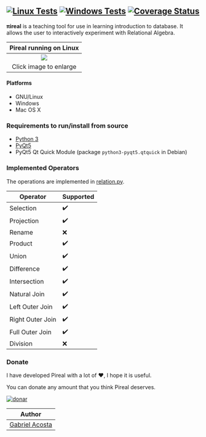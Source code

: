 [![Linux Tests](https://github.com/centaurialpha/pireal/actions/workflows/test-linux.yml/badge.svg)](https://github.com/centaurialpha/pireal/actions/workflows/test-linux.yml)
[![Windows Tests](https://github.com/centaurialpha/pireal/actions/workflows/test-windows.yml/badge.svg)](https://github.com/centaurialpha/pireal/actions/workflows/test-windows.yml)
[![Coverage Status](https://coveralls.io/repos/github/centaurialpha/pireal/badge.svg)](https://coveralls.io/github/centaurialpha/pireal)
---

**πireal** is a teaching tool for use in learning introduction to database. It allows the user to interactively experiment with Relational Algebra.

| Pireal running on Linux |
|:--------:|
| ![](https://github.com/centaurialpha/pireal/blob/gh-pages/pireal.png)
| Click image to enlarge |

#### Platforms
- GNU/Linux
- Windows
- Mac OS X

### Requirements to run/install from source
- [Python 3](http://python.org/)
- [PyQt5](http://www.riverbankcomputing.co.uk/software/pyqt/intro)
- PyQt5 Qt Quick Module (package `python3-pyqt5.qtquick` in Debian)

### Implemented Operators
The operations are implemented in [relation.py](https://github.com/centaurialpha/pireal/blob/master/src/core/relation.py).

|Operator|Supported|
|--------|---------|
| Selection | :heavy_check_mark: |
| Projection | :heavy_check_mark: |
| Rename | :x: |
| Product | :heavy_check_mark: |
| Union | :heavy_check_mark: |
| Difference | :heavy_check_mark: |
| Intersection | :heavy_check_mark: |
| Natural Join | :heavy_check_mark: |
| Left Outer Join | :heavy_check_mark: |
| Right Outer Join | :heavy_check_mark: |
| Full Outer Join | :heavy_check_mark: |
| Division | :x: |

### Donate

I have developed Pireal with a lot of :heart:, I hope it is useful.

You can donate any amount that you think Pireal deserves.

[![donar](https://www.paypalobjects.com/es_XC/AR/i/btn/btn_donateCC_LG.gif)](https://www.paypal.com/cgi-bin/webscr?cmd=_s-xclick&hosted_button_id=29STPF8BWWUTY)

|  Author |
|---|
| [Gabriel Acosta](https://centaurialpha.github.io)  |
